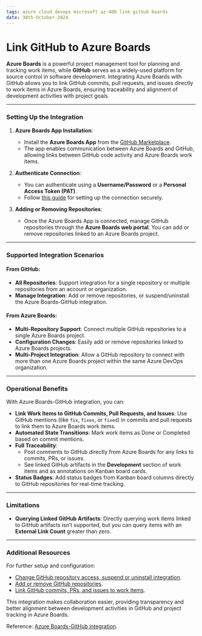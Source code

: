 ```yaml
---
tags: azure cloud devops microsoft az-400 link github boards
date: 30th-October-2024
---
```


# Link GitHub to Azure Boards

**Azure Boards** is a powerful project management tool for planning and tracking work items, while **GitHub** serves as a widely-used platform for source control in software development. Integrating Azure Boards with GitHub allows you to link GitHub commits, pull requests, and issues directly to work items in Azure Boards, ensuring traceability and alignment of development activities with project goals.

---

### Setting Up the Integration

1. **Azure Boards App Installation**:
    
    - Install the **Azure Boards App** from the [GitHub Marketplace](https://github.com/marketplace).
    - The app enables communication between Azure Boards and GitHub, allowing links between GitHub code activity and Azure Boards work items.
2. **Authenticate Connection**:
    
    - You can authenticate using a **Username/Password** or a **Personal Access Token (PAT)**.
    - Follow [this guide](https://learn.microsoft.com/azure/devops) for setting up the connection securely.
3. **Adding or Removing Repositories**:
    
    - Once the Azure Boards App is connected, manage GitHub repositories through the **Azure Boards web portal**. You can add or remove repositories linked to an Azure Boards project.

---

### Supported Integration Scenarios

#### From GitHub:

- **All Repositories**: Support integration for a single repository or multiple repositories from an account or organization.
- **Manage Integration**: Add or remove repositories, or suspend/uninstall the Azure Boards-GitHub integration.

#### From Azure Boards:

- **Multi-Repository Support**: Connect multiple GitHub repositories to a single Azure Boards project.
- **Configuration Changes**: Easily add or remove repositories linked to Azure Boards projects.
- **Multi-Project Integration**: Allow a GitHub repository to connect with more than one Azure Boards project within the same Azure DevOps organization.

---

### Operational Benefits

With Azure Boards-GitHub integration, you can:

- **Link Work Items to GitHub Commits, Pull Requests, and Issues**: Use GitHub mentions (like `fix`, `fixes`, or `fixed`) in commits and pull requests to link them to Azure Boards work items.
- **Automated State Transitions**: Mark work items as Done or Completed based on commit mentions.
- **Full Traceability**:
    - Post comments to GitHub directly from Azure Boards for any links to commits, PRs, or issues.
    - See linked GitHub artifacts in the **Development** section of work items and as annotations on Kanban board cards.
- **Status Badges**: Add status badges from Kanban board columns directly to GitHub repositories for real-time tracking.

---

### Limitations

- **Querying Linked GitHub Artifacts**: Directly querying work items linked to GitHub artifacts isn’t supported, but you can query items with an **External Link Count** greater than zero.

---

### Additional Resources

For further setup and configuration:

- [Change GitHub repository access, suspend or uninstall integration](https://learn.microsoft.com/azure/devops).
- [Add or remove GitHub repositories](https://learn.microsoft.com/azure/devops).
- [Link GitHub commits, PRs, and issues to work items](https://learn.microsoft.com/azure/devops).

This integration makes collaboration easier, providing transparency and better alignment between development activities in GitHub and project tracking in Azure Boards.

Reference: [Azure Boards-GitHub integration](https://learn.microsoft.com/en-us/azure/devops/boards/github).
